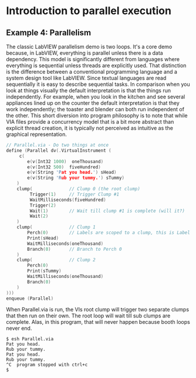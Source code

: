 <!--
Copyright (c) 2020 National Instruments
SPDX-License-Identifier: MIT
-->

# Introduction to parallel execution

## Example 4: Parallelism

The classic LabVIEW parallelism demo is two loops. It's a core demo because, in LabVIEW, everything is parallel unless there is a data dependency. This model is significantly different from languages where everything is sequential unless threads are explicitly used. That distinction is the difference between a conventional programming language and a system design tool like LabVIEW.
Since textual languages are read sequentially it is easy to describe sequential tasks. In comparison when you look at things visually the default interpretation is that the things run independently. For example, when you look in the kitchen and see several appliances lined up on the counter the default interpretation is that they work independently; the toaster and blender can both run independent of the other. This short diversion into program philosophy is to note that while VIA files provide a concurrency model that is a bit more abstract than explicit thread creation, it is typically not perceived as intuitive as the graphical representation.

```cpp
// Parallel.via - Do two things at once
define (Parallel dv(.VirtualInstrument (
     c(
        e(v(Int32 1000)  oneThousand)
        e(v(Int32 500)  fiveHundred)
        e(v(String 'Pat you head.') sHead)
        e(v(String 'Rub your tummy.') sTummy)
    ) 
    clump(              // Clump 0 (the root clump)
         Trigger(1)     // Trigger Clump #1        
         WaitMilliseconds(fiveHundred)
         Trigger(2)     
         Wait(1)        // Wait till clump #1 is complete (will it?)
         Wait(2)
    )
    clump(              // Clump 1
        Perch(0)        // Labels are scoped to a clump, this is Label 0
        Print(sHead)
        WaitMilliseconds(oneThousand)
        Branch(0)       // Branch to Perch 0
    ) 
    clump(              // Clump 2
        Perch(0)
        Print(sTummy)
        WaitMilliseconds(oneThousand)
        Branch(0)
    )
)))
enqueue (Parallel)
```

When Parallel.via is run, the VIs root clump will trigger two separate clumps that then run on their own. The root loop will wait till sub clumps are complete. Alas, in this program, that will never happen because booth loops never end.

```console
$ esh Parallel.via
Pat you head.
Rub your tummy.
Pat you head.
Rub your tummy.
^C  program stopped with ctrl+c
$
```

